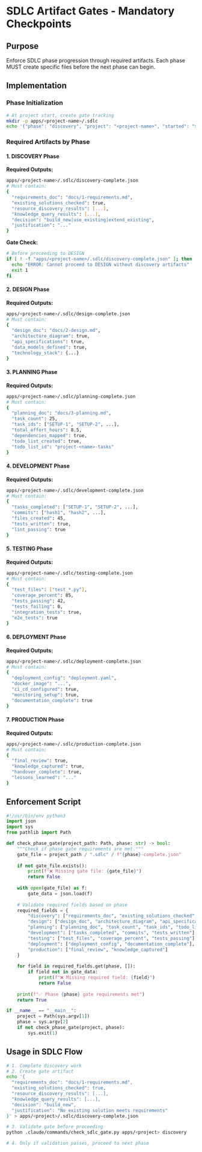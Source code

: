 # SDLC Artifact Gates - Mandatory Checkpoints

## Purpose
Enforce SDLC phase progression through required artifacts. Each phase MUST create specific files before the next phase can begin.

## Implementation

### Phase Initialization
```bash
# At project start, create gate tracking
mkdir -p apps/<project-name>/.sdlc
echo '{"phase": "discovery", "project": "<project-name>", "started": "$(date -Iseconds)"}' > apps/<project-name>/.sdlc/state.json
```

### Required Artifacts by Phase

#### 1. DISCOVERY Phase
**Required Outputs:**
```bash
apps/<project-name>/.sdlc/discovery-complete.json
# Must contain:
{
  "requirements_doc": "docs/1-requirements.md",
  "existing_solutions_checked": true,
  "resource_discovery_results": [...],
  "knowledge_query_results": [...],
  "decision": "build_new|use_existing|extend_existing",
  "justification": "..."
}
```

**Gate Check:**
```bash
# Before proceeding to DESIGN
if [ ! -f "apps/<project-name>/.sdlc/discovery-complete.json" ]; then
  echo "ERROR: Cannot proceed to DESIGN without discovery artifacts"
  exit 1
fi
```

#### 2. DESIGN Phase
**Required Outputs:**
```bash
apps/<project-name>/.sdlc/design-complete.json
# Must contain:
{
  "design_doc": "docs/2-design.md",
  "architecture_diagram": true,
  "api_specifications": true,
  "data_models_defined": true,
  "technology_stack": {...}
}
```

#### 3. PLANNING Phase
**Required Outputs:**
```bash
apps/<project-name>/.sdlc/planning-complete.json
# Must contain:
{
  "planning_doc": "docs/3-planning.md",
  "task_count": 25,
  "task_ids": ["SETUP-1", "SETUP-2", ...],
  "total_effort_hours": 8.5,
  "dependencies_mapped": true,
  "todo_list_created": true,
  "todo_list_id": "project-<name>-tasks"
}
```

#### 4. DEVELOPMENT Phase
**Required Outputs:**
```bash
apps/<project-name>/.sdlc/development-complete.json
# Must contain:
{
  "tasks_completed": ["SETUP-1", "SETUP-2", ...],
  "commits": ["hash1", "hash2", ...],
  "files_created": 45,
  "tests_written": true,
  "lint_passing": true
}
```

#### 5. TESTING Phase
**Required Outputs:**
```bash
apps/<project-name>/.sdlc/testing-complete.json
# Must contain:
{
  "test_files": ["test_*.py"],
  "coverage_percent": 85,
  "tests_passing": 42,
  "tests_failing": 0,
  "integration_tests": true,
  "e2e_tests": true
}
```

#### 6. DEPLOYMENT Phase
**Required Outputs:**
```bash
apps/<project-name>/.sdlc/deployment-complete.json
# Must contain:
{
  "deployment_config": "deployment.yaml",
  "docker_image": "...",
  "ci_cd_configured": true,
  "monitoring_setup": true,
  "documentation_complete": true
}
```

#### 7. PRODUCTION Phase
**Required Outputs:**
```bash
apps/<project-name>/.sdlc/production-complete.json
# Must contain:
{
  "final_review": true,
  "knowledge_captured": true,
  "handover_complete": true,
  "lessons_learned": "..."
}
```

## Enforcement Script

```python
#!/usr/bin/env python3
import json
import sys
from pathlib import Path

def check_phase_gate(project_path: Path, phase: str) -> bool:
    """Check if phase gate requirements are met."""
    gate_file = project_path / ".sdlc" / f"{phase}-complete.json"
    
    if not gate_file.exists():
        print(f"❌ Missing gate file: {gate_file}")
        return False
    
    with open(gate_file) as f:
        gate_data = json.load(f)
    
    # Validate required fields based on phase
    required_fields = {
        "discovery": ["requirements_doc", "existing_solutions_checked", "decision"],
        "design": ["design_doc", "architecture_diagram", "api_specifications"],
        "planning": ["planning_doc", "task_count", "task_ids", "todo_list_created"],
        "development": ["tasks_completed", "commits", "tests_written"],
        "testing": ["test_files", "coverage_percent", "tests_passing"],
        "deployment": ["deployment_config", "documentation_complete"],
        "production": ["final_review", "knowledge_captured"]
    }
    
    for field in required_fields.get(phase, []):
        if field not in gate_data:
            print(f"❌ Missing required field: {field}")
            return False
    
    print(f"✅ Phase {phase} gate requirements met")
    return True

if __name__ == "__main__":
    project = Path(sys.argv[1])
    phase = sys.argv[2]
    if not check_phase_gate(project, phase):
        sys.exit(1)
```

## Usage in SDLC Flow

```bash
# 1. Complete discovery work
# 2. Create gate artifact
echo '{
  "requirements_doc": "docs/1-requirements.md",
  "existing_solutions_checked": true,
  "resource_discovery_results": [...],
  "knowledge_query_results": [...],
  "decision": "build_new",
  "justification": "No existing solution meets requirements"
}' > apps/<project>/.sdlc/discovery-complete.json

# 3. Validate gate before proceeding
python .claude/commands/check_sdlc_gate.py apps/<project> discovery

# 4. Only if validation passes, proceed to next phase
```